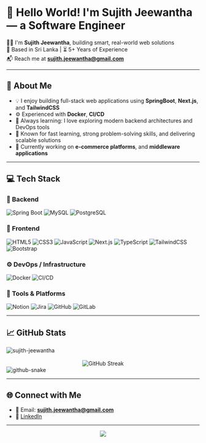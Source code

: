 # 👋 Hello World! I'm Sujith Jeewantha — a Software Engineer

🧑‍💻 I'm **Sujith Jeewantha**, building smart, real-world web solutions <br>
📍 Based in Sri Lanka | ⏳ 5+ Years of Experience  
📬 Reach me at **sujith.jeewantha@gmail.com**

---

## 🚀 About Me

- 💡 I enjoy building full-stack web applications using **SpringBoot**, **Next.js**, and **TailwindCSS**
- ⚙️ Experienced with **Docker**, **CI/CD**
- 🧠 Always learning: I love exploring modern backend architectures and DevOps tools
- 🎯 Known for fast learning, strong problem-solving skills, and delivering scalable solutions
- 🌱 Currently working on **e-commerce platforms**, and **middleware applications**

---

## 💻 Tech Stack

### 🧠 Backend
![Spring Boot](https://img.shields.io/badge/Spring%20Boot-6DB33F?style=for-the-badge&logo=spring&logoColor=white)
![MySQL](https://img.shields.io/badge/MySQL-4479A1?style=for-the-badge&logo=mysql&logoColor=white)
![PostgreSQL](https://img.shields.io/badge/PostgreSQL-316192?style=for-the-badge&logo=postgresql&logoColor=white)

### 🎨 Frontend
![HTML5](https://img.shields.io/badge/HTML5-E34F26?style=for-the-badge&logo=html5&logoColor=white)
![CSS3](https://img.shields.io/badge/CSS3-1572B6?style=for-the-badge&logo=css3&logoColor=white)
![JavaScript](https://img.shields.io/badge/JavaScript-F7DF1E?style=for-the-badge&logo=javascript&logoColor=black)
![Next.js](https://img.shields.io/badge/Next.js-black?logo=next.js&logoColor=white)
![TypeScript](https://img.shields.io/badge/TypeScript-007ACC?style=flat-square&logo=typescript&logoColor=white)
![TailwindCSS](https://img.shields.io/badge/TailwindCSS-38B2AC?style=for-the-badge&logo=tailwind-css&logoColor=white)
![Bootstrap](https://img.shields.io/badge/Bootstrap-7952B3?style=for-the-badge&logo=bootstrap&logoColor=white)

### ⚙️ DevOps / Infrastructure
![Docker](https://img.shields.io/badge/Docker-2496ED?style=for-the-badge&logo=docker&logoColor=white)
![CI/CD](https://img.shields.io/badge/CI%2FCD-0A0A0A?style=for-the-badge&logo=githubactions&logoColor=white)

### 🧩 Tools & Platforms
![Notion](https://img.shields.io/badge/Notion-000000?style=flat-square&logo=notion&logoColor=white)
![Jira](https://img.shields.io/badge/Jira-0052CC?style=for-the-badge&logo=jira&logoColor=white)
![GitHub](https://img.shields.io/badge/GitHub-181717?style=for-the-badge&logo=github&logoColor=white)
![GitLab](https://img.shields.io/badge/GitLab-FC6D26?style=for-the-badge&logo=gitlab&logoColor=white)

---


## 📈 GitHub Stats

<div><img src="https://github-profile-trophy.vercel.app/?username=sujith-jeewantha" alt="sujith-jeewantha" /></div>
<br>
<div align="center">
  <img src="https://nirzak-streak-stats.vercel.app/?user=sujith-jeewantha&theme=dark&hide_border=false" alt="GitHub Streak" />
</div>

<picture>
  <source media="(prefers-color-scheme: dark)" srcset="https://raw.githubusercontent.com/sujith-jeewantha/sujith-jeewantha/output/github-snake-dark.svg" />
  <source media="(prefers-color-scheme: light)" srcset="https://raw.githubusercontent.com/sujith-jeewantha/sujith-jeewantha/output/github-snake.svg" />
  <img alt="github-snake" src="https://raw.githubusercontent.com/sujith-jeewantha/sujith-jeewantha/output/github-snake.svg" />
</picture>

---

## 🌐 Connect with Me

- 📨 Email: **sujith.jeewantha@gmail.com**
- 💼 [LinkedIn](https://linkedin.com/in/sujith-jeewantha)

---

<div align="center">
  <img src="https://profile-counter.glitch.me/sujith-jeewantha/count.svg?" />
</div>
